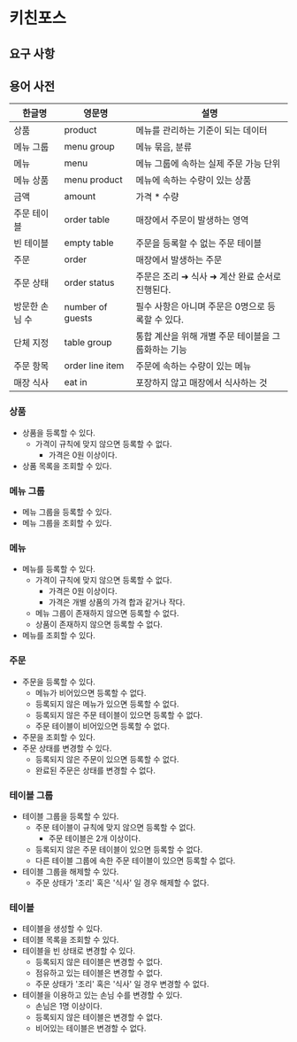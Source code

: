 # 키친포스

## 요구 사항

## 용어 사전

| 한글명 | 영문명 | 설명 |
| --- | --- | --- |
| 상품 | product | 메뉴를 관리하는 기준이 되는 데이터 |
| 메뉴 그룹 | menu group | 메뉴 묶음, 분류 |
| 메뉴 | menu | 메뉴 그룹에 속하는 실제 주문 가능 단위 |
| 메뉴 상품 | menu product | 메뉴에 속하는 수량이 있는 상품 |
| 금액 | amount | 가격 * 수량 |
| 주문 테이블 | order table | 매장에서 주문이 발생하는 영역 |
| 빈 테이블 | empty table | 주문을 등록할 수 없는 주문 테이블 |
| 주문 | order | 매장에서 발생하는 주문 |
| 주문 상태 | order status | 주문은 조리 ➜ 식사 ➜ 계산 완료 순서로 진행된다. |
| 방문한 손님 수 | number of guests | 필수 사항은 아니며 주문은 0명으로 등록할 수 있다. |
| 단체 지정 | table group | 통합 계산을 위해 개별 주문 테이블을 그룹화하는 기능 |
| 주문 항목 | order line item | 주문에 속하는 수량이 있는 메뉴 |
| 매장 식사 | eat in | 포장하지 않고 매장에서 식사하는 것 |


### 상품

* 상품을 등록할 수 있다.
  * 가격이 규칙에 맞지 않으면 등록할 수 없다.
    * 가격은 0원 이상이다.
* 상품 목록을 조회할 수 있다.

### 메뉴 그룹

* 메뉴 그룹을 등록할 수 있다.
* 메뉴 그룹을 조회할 수 있다.

### 메뉴

* 메뉴를 등록할 수 있다.
  * 가격이 규칙에 맞지 않으면 등록할 수 없다.
    * 가격은 0원 이상이다.
    * 가격은 개별 상품의 가격 합과 같거나 작다.
  * 메뉴 그룹이 존재하지 않으면 등록할 수 없다.
  * 상품이 존재하지 않으면 등록할 수 없다.
* 메뉴를 조회할 수 있다.

### 주문

* 주문을 등록할 수 있다.
  * 메뉴가 비어있으면 등록할 수 없다.
  * 등록되지 않은 메뉴가 있으면 등록할 수 없다.
  * 등록되지 않은 주문 테이블이 있으면 등록할 수 없다.
  * 주문 테이블이 비어있으면 등록할 수 없다.
* 주문을 조회할 수 있다.
* 주문 상태를 변경할 수 있다.
  * 등록되지 않은 주문이 있으면 등록할 수 없다.
  * 완료된 주문은 상태를 변경할 수 없다.

### 테이블 그룹

* 테이블 그룹을 등록할 수 있다.
  * 주문 테이블이 규칙에 맞지 않으면 등록할 수 없다.
    * 주문 테이블은 2개 이상이다.
  * 등록되지 않은 주문 테이블이 있으면 등록할 수 없다.
  * 다른 테이블 그룹에 속한 주문 테이블이 있으면 등록할 수 없다.
* 테이블 그룹을 해제할 수 있다.
  * 주문 상태가 '조리' 혹은 '식사' 일 경우 해제할 수 없다.

### 테이블

* 테이블을 생성할 수 있다.
* 테이블 목록을 조회할 수 있다.
* 테이블을 빈 상태로 변경할 수 있다.
  * 등록되지 않은 테이블은 변경할 수 없다.
  * 점유하고 있는 테이블은 변경할 수 없다.
  * 주문 상태가 '조리' 혹은 '식사' 일 경우 변경할 수 없다.
* 테이블을 이용하고 있는 손님 수를 변경할 수 있다.
  * 손님은 1명 이상이다.
  * 등록되지 않은 테이블은 변경할 수 없다.
  * 비어있는 테이블은 변경할 수 없다.
